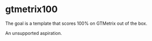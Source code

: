 # gtmetrix100

The goal is a template that scores 100% on GTMetrix out of the box.

An unsupported aspiration.
